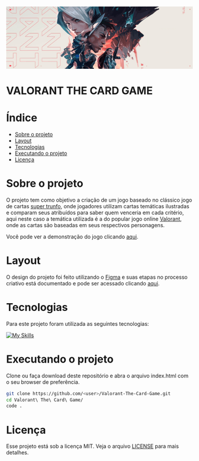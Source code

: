![valorant banner](./assets/images/valorant%20banner2.png "Valorant Banner")

<h1>VALORANT THE CARD GAME</h1>

<h1>Índice</h1>

- [Sobre o projeto](#sobre-o-projeto)
- [Layout](#layout)
- [Tecnologias](#tecnologias)
- [Executando o projeto](#executando-o-projeto)
- [Licença](#licença)

# Sobre o projeto

O projeto tem como objetivo a criação de um jogo baseado no clássico jogo de cartas [super trunfo](https://pt.wikipedia.org/wiki/Super_Trunfo), onde jogadores utilizam cartas temáticas ilustradas e comparam seus atribuídos para saber quem venceria em cada critério, aqui neste caso a temática utilizada é a do popular jogo online [Valorant](https://playvalorant.com/pt-br/), onde as cartas são baseadas em seus respectivos personagens.

Você pode ver a demonstração do jogo clicando [aqui](https://jefersonsilva01.github.io/Valorant-The-Card-Game/).

# Layout

O design do projeto foi feito utilizando o [Figma](https://www.figma.com/) e suas etapas no processo criativo está documentado e pode ser acessado clicando [aqui](https://www.figma.com/file/Axh7rQRFZNxosyKM2EiIa1/VALORANT---THE-CARD-GAME?type=design&node-id=2-4&mode=design).

# Tecnologias

Para este projeto foram utilizada as seguintes tecnologias:

[![My Skills](https://skillicons.dev/icons?i=linux,ubuntu,bash,vscode,html,css,js,git,github,figma,jasmine)](https://skillicons.dev)

# Executando o projeto

Clone ou faça download deste repositório e abra o arquivo index.html com o seu browser de preferência.

```bash
git clone https://github.com/<user>/Valorant-The-Card-Game.git
cd Valorant\ The\ Card\ Game/
code .
```

# Licença

Esse projeto está sob a licença MIT. Veja o arquivo [LICENSE](https://github.com/jefersonsilva01/Valorant-The-Card-Game/blob/main/LICENSE) para mais detalhes.
